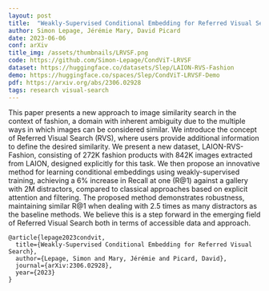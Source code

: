 ```yaml
---
layout: post
title:  "Weakly-Supervised Conditional Embedding for Referred Visual Search"
author: Simon Lepage, Jérémie Mary, David Picard
date: 2023-06-06
conf: arXiv
title_img: /assets/thumbnails/LRVSF.png
code: https://github.com/Simon-Lepage/CondViT-LRVSF
dataset: https://huggingface.co/datasets/Slep/LAION-RVS-Fashion
demo: https://huggingface.co/spaces/Slep/CondViT-LRVSF-Demo
pdf: https://arxiv.org/abs/2306.02928
tags: research visual-search
---
```


<p class="abstract">
This paper presents a new approach to image similarity search in the context of fashion, a domain with inherent ambiguity due to the multiple ways in which images can be considered similar. We introduce the concept of Referred Visual Search (RVS), where users provide additional information to define the desired similarity. We present a new dataset, LAION-RVS-Fashion, consisting of 272K fashion products with 842K images extracted from LAION, designed explicitly for this task. We then propose an innovative method for learning conditional embeddings using weakly-supervised training, achieving a 6% increase in Recall at one (R@1) against a gallery with 2M distractors, compared to classical approaches based on explicit attention and filtering. The proposed method demonstrates robustness, maintaining similar R@1 when dealing with 2.5 times as many distractors as the baseline methods. We believe this is a step forward in the emerging field of Referred Visual Search both in terms of accessible data and approach. 
</p>

```
@article{lepage2023condvit,
  title={Weakly-Supervised Conditional Embedding for Referred Visual Search},
  author={Lepage, Simon and Mary, Jérémie and Picard, David},
  journal={arXiv:2306.02928},
  year={2023}
}
```